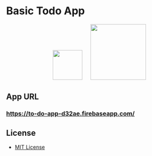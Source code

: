 # Basic Todo App

<p align="center">
<img src="https://user-images.githubusercontent.com/43176456/72336556-5abdb380-3704-11ea-85f6-148871d8d332.png" width="80px">
<a>　</a>
<img src="https://user-images.githubusercontent.com/43176456/72336963-1252c580-3705-11ea-9ed9-831197527397.png" width="150px">
</p>

##  App URL

### **https://to-do-app-d32ae.firebaseapp.com/**

## License

- [MIT License](./LICENSE)
